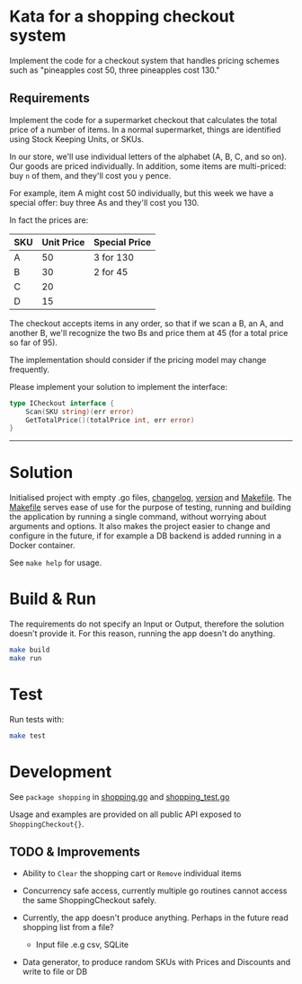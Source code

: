 # Kata for a shopping checkout system

Implement the code for a checkout system that handles pricing schemes such as "pineapples cost 50, three pineapples cost 130."

## Requirements
Implement the code for a supermarket checkout that calculates the total price of a number of items. In a normal supermarket, things are identified using Stock Keeping Units, or SKUs. 

In our store, we'll use individual letters of the alphabet (A, B, C, and so on). Our goods are priced individually. 
In addition, some items are multi-priced: buy `n` of them, and they'll cost you `y` pence. 

For example, item A might cost 50 individually, but this week we have a special offer: buy three As and they'll cost you 130. 

In fact the prices are:

| SKU | Unit Price | Special Price |
|-----|------------|---------------|
| A   | 50         | 3 for 130     |
| B   | 30         | 2 for 45      |
| C   | 20         |               |
| D   | 15         |               |
 
The checkout accepts items in any order, so that if we scan a B, an A, and another B, we'll recognize the two Bs and price them at 45 (for a total price so far of 95). 

The implementation should consider if the pricing model may change frequently.

Please implement your solution to implement the interface:
 
```go
type ICheckout interface {
    Scan(SKU string)(err error)
    GetTotalPrice()(totalPrice int, err error)
}
```
_________
# Solution

Initialised project with empty .go files, [changelog](CHANGELOG.md), [version](vsn.mk) and [Makefile](Makefile). 
The [Makefile](Makefile) serves ease of use for the purpose of testing, running and building the application by running a single command, without worrying about arguments and options.
It also makes the project easier to change and configure in the future, if for example a DB backend is added running in a Docker container. 

See `make help` for usage. 


# Build & Run

The requirements do not specify an Input or Output, therefore the solution doesn't provide it. For this reason, running the app doesn't do anything. 

```sh
make build
make run
```

# Test

Run tests with:

```sh
make test
```

# Development

See `package shopping` in [shopping.go](shopping.go) and [shopping_test.go](shopping_test.go) 

Usage and examples are provided on all public API exposed to `ShoppingCheckout{}`. 

## TODO & Improvements

- Ability to `Clear` the shopping cart or `Remove` individual items
- Concurrency safe access, currently multiple go routines cannot access the same ShoppingCheckout safely. 
- Currently, the app doesn't produce anything. Perhaps in the future read shopping list from a file?
    - Input file .e.g csv, SQLite

- Data generator, to produce random SKUs with Prices and Discounts and write to file or DB